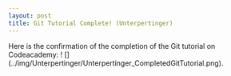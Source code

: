 ```yaml
---
layout: post
title: Git Tutorial Complete! (Unterpertinger)
---
```


Here is the confirmation of the completion of the Git tutorial on Codeacademy:
! [] (../img/Unterpertinger/Unterpertinger_CompletedGitTutorial.png).